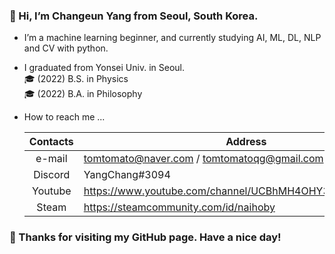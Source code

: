 ### 👋 Hi, I’m Changeun Yang from Seoul, South Korea.

- I’m a machine learning beginner, and currently studying AI, ML, DL, NLP and CV with python.

- I graduated from Yonsei Univ. in Seoul.  
🎓 (2022) B.S. in Physics  
🎓 (2022) B.A. in Philosophy

- How to reach me ...

  |Contacts|Address|
  |:---:|---|
  |e-mail|tomtomato@naver.com / tomtomatoqg@gmail.com|
  |Discord|YangChang#3094|
  |Youtube|https://www.youtube.com/channel/UCBhMH4OHY35qXevPavu7ZnA|
  |Steam|https://steamcommunity.com/id/naihoby|

### 🥳 Thanks for visiting my GitHub page. Have a nice day!

<!---
yangchangnaihoby/yangchangnaihoby is a ✨ special ✨ repository because its `README.md` (this file) appears on your GitHub profile.
You can click the Preview link to take a look at your changes.
--->

